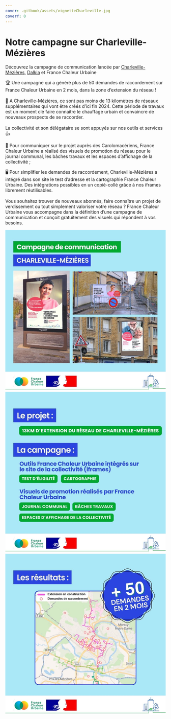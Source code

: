 ```yaml
---
cover: .gitbook/assets/vignetteCharleville.jpg
coverY: 0
---
```


# Notre campagne sur Charleville-Mézières

Découvrez la campagne de communication lancée par [Charleville-Mézières](https://www.charleville-mezieres.fr/extension-du-chauffage-urbain), [Dalkia](https://www.dalkia.fr/) et France Chaleur Urbaine

🏆 Une campagne qui a généré plus de 50 demandes de raccordement sur France Chaleur Urbaine en 2 mois, dans la zone d’extension du réseau !\
\
🚧 A Charleville-Mézières, ce sont pas moins de 13 kilomètres de réseaux supplémentaires qui vont être créés d’ici fin 2024. Cette période de travaux est un moment clé faire connaître le chauffage urbain et convaincre de nouveaux prospects de se raccorder.\
\
La collectivité et son délégataire se sont appuyés sur nos outils et services :thumbsup:

📢 Pour communiquer sur le projet auprès des Carolomacériens, France Chaleur Urbaine a réalisé des visuels de promotion du réseau pour le journal communal, les bâches travaux et les espaces d’affichage de la collectivité ;

🖥️ Pour simplifier les demandes de raccordement, Charleville-Mézières a intégré dans son site le test d’adresse et la cartographie France Chaleur Urbaine. Des intégrations possibles en un copié-collé grâce à nos iframes librement réutilisables.\
\
Vous souhaitez trouver de nouveaux abonnés, faire connaître un projet de verdissement ou tout simplement valoriser votre réseau ? France Chaleur Urbaine vous accompagne dans la définition d’une campagne de communication et conçoit gratuitement des visuels qui répondent à vos besoins.

![](<.gitbook/assets/1 (2).jpg>)![](<.gitbook/assets/2 (2).jpg>)![](<.gitbook/assets/3 (1).jpg>)
